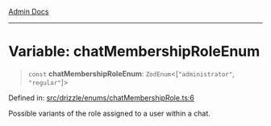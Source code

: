 [Admin Docs](/)

***

# Variable: chatMembershipRoleEnum

> `const` **chatMembershipRoleEnum**: `ZodEnum`\<\[`"administrator"`, `"regular"`\]\>

Defined in: [src/drizzle/enums/chatMembershipRole.ts:6](https://github.com/syedali237/talawa-api/blob/8c6154f4daaa502448d207545feda14b4d146e99/src/drizzle/enums/chatMembershipRole.ts#L6)

Possible variants of the role assigned to a user within a chat.
